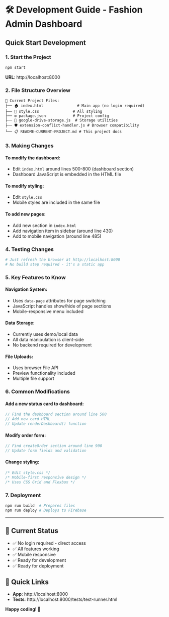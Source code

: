 # 🛠️ Development Guide - Fashion Admin Dashboard

## Quick Start Development

### 1. Start the Project
```bash
npm start
```
**URL**: http://localhost:8000

### 2. File Structure Overview
```
📁 Current Project Files:
├── 🏠 index.html               # Main app (no login required)
├── 🎨 style.css               # All styling
├── ⚙️ package.json            # Project config  
├── 📡 google-drive-storage.js  # Storage utilities
├── 🛡️ extension-conflict-handler.js # Browser compatibility
└── 📋 README-CURRENT-PROJECT.md # This project docs
```

### 3. Making Changes

#### To modify the dashboard:
- Edit `index.html` around lines 500-800 (dashboard section)
- Dashboard JavaScript is embedded in the HTML file

#### To modify styling:
- Edit `style.css` 
- Mobile styles are included in the same file

#### To add new pages:
- Add new section in `index.html`
- Add navigation item in sidebar (around line 430)
- Add to mobile navigation (around line 485)

### 4. Testing Changes
```bash
# Just refresh the browser at http://localhost:8000
# No build step required - it's a static app
```

### 5. Key Features to Know

#### Navigation System:
- Uses `data-page` attributes for page switching
- JavaScript handles show/hide of page sections
- Mobile-responsive menu included

#### Data Storage:
- Currently uses demo/local data
- All data manipulation is client-side
- No backend required for development

#### File Uploads:
- Uses browser File API
- Preview functionality included
- Multiple file support

### 6. Common Modifications

#### Add a new status card to dashboard:
```javascript
// Find the dashboard section around line 500
// Add new card HTML
// Update renderDashboard() function
```

#### Modify order form:
```javascript
// Find createOrder section around line 900
// Update form fields and validation
```

#### Change styling:
```css
/* Edit style.css */
/* Mobile-first responsive design */
/* Uses CSS Grid and Flexbox */
```

### 7. Deployment
```bash
npm run build  # Prepares files
npm run deploy # Deploys to Firebase
```

---

## 🎯 Current Status
- ✅ No login required - direct access
- ✅ All features working
- ✅ Mobile responsive
- ✅ Ready for development
- ✅ Ready for deployment

## 🔗 Quick Links
- **App**: http://localhost:8000
- **Tests**: http://localhost:8000/tests/test-runner.html

**Happy coding! 🚀**
